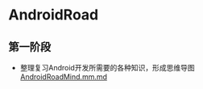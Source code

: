 # AndroidRoad

## 第一阶段
- 整理复习Android开发所需要的各种知识，形成思维导图[AndroidRoadMind.mm.md](https://github.com/ThorWu/AndroidRoad/blob/master/AndroidRoadMind.mm.md)

